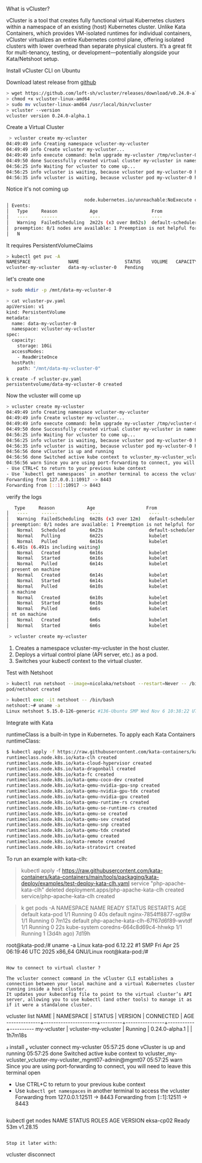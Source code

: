 What is vCluster?

vCluster is a tool that creates fully functional virtual Kubernetes clusters within a namespace of an existing (host) Kubernetes cluster. Unlike Kata Containers, 
which provides VM-isolated runtimes for individual containers, vCluster virtualizes an entire Kubernetes control plane, offering isolated clusters with lower 
overhead than separate physical clusters. It’s a great fit for multi-tenancy, testing, or development—potentially alongside your Kata/Netshoot setup.

Install vCluster CLI on Ubuntu

Download latest release from [github](https://github.com/loft-sh/vcluster/releases)
```bash
> wget https://github.com/loft-sh/vcluster/releases/download/v0.24.0-alpha.1/vcluster-linux-amd64
> chmod +x vcluster-linux-amd64
> sudo mv vcluster-linux-amd64 /usr/local/bin/vcluster
> vcluster --version
vcluster version 0.24.0-alpha.1
```

Create a Virtual Cluster
```bash
 > vcluster create my-vcluster
04:49:49 info Creating namespace vcluster-my-vcluster
04:49:49 info Create vcluster my-vcluster...
04:49:49 info execute command: helm upgrade my-vcluster /tmp/vcluster-0.24.0-alpha.1.tgz-2310332467 --create-namespace --kubeconfig /tmp/1619415846 --namespace vcluster-my-vcluster --install --repository-config='' --values /tmp/405645175
04:49:50 done Successfully created virtual cluster my-vcluster in namespace vcluster-my-vcluster
04:56:25 info Waiting for vcluster to come up...
04:56:25 info vcluster is waiting, because vcluster pod my-vcluster-0 has status: Init:0/3
04:56:35 info vcluster is waiting, because vcluster pod my-vcluster-0 has status: Init:1/3

```

Notice it's not coming up

```bash
                             node.kubernetes.io/unreachable:NoExecute op=Exists for 300s                                                          │
│ Events:                                                                                                                                           │
│   Type     Reason            Age                    From               Message                                                                    │
│   ----     ------            ----                   ----               -------                                                                    │
│   Warning  FailedScheduling  2m22s (x3 over 8m52s)  default-scheduler  0/1 nodes are available: pod has unbound immediate PersistentVolumeClaims. │
│  preemption: 0/1 nodes are available: 1 Preemption is not helpful for scheduling..                                                                │               │
│   N
```

It requires PersistentVolumeClaims

```bash
> kubectl get pvc -A
NAMESPACE              NAME                 STATUS    VOLUME   CAPACITY   ACCESS MODES   STORAGECLASS   AGE
vcluster-my-vcluster   data-my-vcluster-0   Pending                                                     4m34s
```

let's create one 
```bash
> sudo mkdir -p /mnt/data-my-vcluster-0
```

```bash
> cat vcluster-pv.yaml
apiVersion: v1
kind: PersistentVolume
metadata:
  name: data-my-vcluster-0
  namespace: vcluster-my-vcluster
spec:
  capacity:
    storage: 10Gi
  accessModes:
    - ReadWriteOnce
  hostPath:
    path: "/mnt/data-my-vcluster-0"
```

```
k create -f vcluster-pv.yaml
persistentvolume/data-my-vcluster-0 created
```

Now the vcluster will come up

```bash
> vcluster create my-vcluster
04:49:49 info Creating namespace vcluster-my-vcluster
04:49:49 info Create vcluster my-vcluster...
04:49:49 info execute command: helm upgrade my-vcluster /tmp/vcluster-0.24.0-alpha.1.tgz-2310332467 --create-namespace --kubeconfig /tmp/1619415846 --namespace vcluster-my-vcluster --install --repository-config='' --values /tmp/405645175
04:49:50 done Successfully created virtual cluster my-vcluster in namespace vcluster-my-vcluster
04:56:25 info Waiting for vcluster to come up...
04:56:25 info vcluster is waiting, because vcluster pod my-vcluster-0 has status: Init:0/3
04:56:35 info vcluster is waiting, because vcluster pod my-vcluster-0 has status: Init:1/3
04:56:56 done vCluster is up and running
04:56:56 done Switched active kube context to vcluster_my-vcluster_vcluster-my-vcluster_mgmt07-admin@mgmt07
04:56:56 warn Since you are using port-forwarding to connect, you will need to leave this terminal open
- Use CTRL+C to return to your previous kube context
- Use `kubectl get namespaces` in another terminal to access the vcluster
Forwarding from 127.0.0.1:10917 -> 8443
Forwarding from [::1]:10917 -> 8443
```

verify the logs
```bash
   Type     Reason            Age                   From               Message                                                                     │
│   ----     ------            ----                  ----               -------                                                                     │
│   Warning  FailedScheduling  6m28s (x3 over 12m)   default-scheduler  0/1 nodes are available: pod has unbound immediate PersistentVolumeClaims.  │
│ preemption: 0/1 nodes are available: 1 Preemption is not helpful for scheduling..                                                                 │
│   Normal   Scheduled         6m23s                 default-scheduler  Successfully assigned vcluster-my-vcluster/my-vcluster-0 to eksa-cp02       │
│   Normal   Pulling           6m22s                 kubelet            Pulling image "ghcr.io/loft-sh/vcluster-pro:0.24.0-alpha.1"                 │
│   Normal   Pulled            6m16s                 kubelet            Successfully pulled image "ghcr.io/loft-sh/vcluster-pro:0.24.0-alpha.1" in  │
│ 6.491s (6.491s including waiting)                                                                                                                 │
│   Normal   Created           6m16s                 kubelet            Created container vcluster-copy                                             │
│   Normal   Started           6m16s                 kubelet            Started container vcluster-copy                                             │
│   Normal   Pulled            6m14s                 kubelet            Container image "registry.k8s.io/kube-controller-manager:v1.28.15" already  │
│ present on machine                                                                                                                                │
│   Normal   Created           6m14s                 kubelet            Created container kube-controller-manager                                   │
│   Normal   Started           6m14s                 kubelet            Started container kube-controller-manager                                   │
│   Normal   Pulled            6m10s                 kubelet            Container image "registry.k8s.io/kube-apiserver:v1.28.15" already present o │
│ n machine                                                                                                                                         │
│   Normal   Created           6m10s                 kubelet            Created container kube-apiserver                                            │
│   Normal   Started           6m10s                 kubelet            Started container kube-apiserver                                            │
│   Normal   Pulled            6m6s                  kubelet            Container image "ghcr.io/loft-sh/vcluster-pro:0.24.0-alpha.1" already prese │
│ nt on machine                                                                                                                                     │
│   Normal   Created           6m6s                  kubelet            Created container syncer                                                    │
│   Normal   Started           6m6s                  kubelet            Started container syncer 
```

```bash
 > vcluster create my-vcluster
```
1. Creates a namespace vcluster-my-vcluster in the host cluster.
2. Deploys a virtual control plane (API server, etc.) as a pod.
3. Switches your kubectl context to the virtual cluster.

Test with Netshoot 
```bash
> kubectl run netshoot --image=nicolaka/netshoot --restart=Never -- /bin/bash -c "sleep infinity"
pod/netshoot created
```

```bash
> kubectl exec -it netshoot -- /bin/bash
netshoot:~# uname -a
Linux netshoot 5.15.0-126-generic #136-Ubuntu SMP Wed Nov 6 10:38:22 UTC 2024 x86_64 Linux
```

Integrate with Kata

runtimeClass is a built-in type in Kubernetes. To apply each Kata Containers runtimeClass:
```bash
$ kubectl apply -f https://raw.githubusercontent.com/kata-containers/kata-containers/main/tools/packaging/kata-deploy/runtimeclasses/kata-runtimeClasses.yaml
runtimeclass.node.k8s.io/kata-clh created
runtimeclass.node.k8s.io/kata-cloud-hypervisor created
runtimeclass.node.k8s.io/kata-dragonball created
runtimeclass.node.k8s.io/kata-fc created
runtimeclass.node.k8s.io/kata-qemu-coco-dev created
runtimeclass.node.k8s.io/kata-qemu-nvidia-gpu-snp created
runtimeclass.node.k8s.io/kata-qemu-nvidia-gpu-tdx created
runtimeclass.node.k8s.io/kata-qemu-nvidia-gpu created
runtimeclass.node.k8s.io/kata-qemu-runtime-rs created
runtimeclass.node.k8s.io/kata-qemu-se-runtime-rs created
runtimeclass.node.k8s.io/kata-qemu-se created
runtimeclass.node.k8s.io/kata-qemu-sev created
runtimeclass.node.k8s.io/kata-qemu-snp created
runtimeclass.node.k8s.io/kata-qemu-tdx created
runtimeclass.node.k8s.io/kata-qemu created
runtimeclass.node.k8s.io/kata-remote created
runtimeclass.node.k8s.io/kata-stratovirt created
```

To run an example with kata-clh:

> kubectl apply -f https://raw.githubusercontent.com/kata-containers/kata-containers/main/tools/packaging/kata-deploy/examples/test-deploy-kata-clh.yaml
service "php-apache-kata-clh" deleted
deployment.apps/php-apache-kata-clh created
service/php-apache-kata-clh created

> k get pods -A
NAMESPACE     NAME                                   READY   STATUS    RESTARTS       AGE
default       kata-pod                               1/1     Running   0              40s
default       nginx-7854ff8877-sgt8w                 1/1     Running   0              7m12s
default       php-apache-kata-clh-67f67d6f89-wvtdf   1/1     Running   0              22s
kube-system   coredns-664c8d69c4-hhwkp               1/1     Running   1 (3d4h ago)   7d19h

root@kata-pod:/# uname -a
Linux kata-pod 6.12.22 #1 SMP Fri Apr 25 06:19:46 UTC 2025 x86_64 GNU/Linux
root@kata-pod:/# 

```

How to connect to virtual cluster ?

The vcluster connect command in the vCluster CLI establishes a connection between your local machine and a virtual Kubernetes cluster running inside a host cluster.
It updates your kubeconfig file to point to the virtual cluster’s API server, allowing you to use kubectl (and other tools) to manage it as if it were a standalone cluster.

```
vcluster list
       NAME     |      NAMESPACE       | STATUS  |    VERSION     | CONNECTED |   AGE    
  --------------+----------------------+---------+----------------+-----------+----------
    my-vcluster | vcluster-my-vcluster | Running | 0.24.0-alpha.1 |           | 1h7m18s  
  
 install  vcluster connect my-vcluster
05:57:25 done vCluster is up and running
05:57:25 done Switched active kube context to vcluster_my-vcluster_vcluster-my-vcluster_mgmt07-admin@mgmt07
05:57:25 warn Since you are using port-forwarding to connect, you will need to leave this terminal open
- Use CTRL+C to return to your previous kube context
- Use `kubectl get namespaces` in another terminal to access the vcluster
Forwarding from 127.0.0.1:12511 -> 8443
Forwarding from [::1]:12511 -> 8443

```

```
kubectl get nodes
NAME        STATUS   ROLES    AGE   VERSION
eksa-cp02   Ready    <none>   53m   v1.28.15

```

Stop it later with:
```
vcluster disconnect
```
